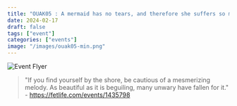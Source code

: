 ```yaml
---
title: "OUAK05 : A mermaid has no tears, and therefore she suffers so much more."
date: 2024-02-17
draft: false
tags: ["event"]
categories: ["events"]
image: "/images/ouak05-min.png"
---
```


![Event Flyer](/images/ouak05-min.png)

> "If you find yourself by the shore, be cautious of a mesmerizing melody. As beautiful as it is beguiling, many unwary have fallen for it." - https://fetlife.com/events/1435798

